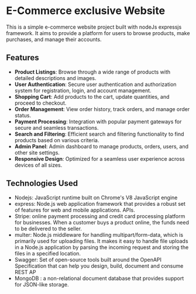 # E-Commerce exclusive Website

This is a simple e-commerce website project built with nodeJs expressjs framework. It aims to provide a platform for users to browse products, make purchases, and manage their accounts.

## Features

- **Product Listings**: Browse through a wide range of products with detailed descriptions and images.
- **User Authentication**: Secure user authentication and authorization system for registration, login, and account management.
- **Shopping Cart**: Add products to the cart, update quantities, and proceed to checkout.
- **Order Management**: View order history, track orders, and manage order status.
- **Payment Processing**: Integration with popular payment gateways for secure and seamless transactions.
- **Search and Filtering**: Efficient search and filtering functionality to find products based on various criteria.
- **Admin Panel**: Admin dashboard to manage products, orders, users, and other site settings.
- **Responsive Design**: Optimized for a seamless user experience across devices of all sizes.

## Technologies Used

- Nodejs: JavaScript runtime built on Chrome's V8 JavaScript engine
- express:  Node.js web application framework that provides a robust set of features for web and mobile applications. APIs.
- Stripe: online payment processing and credit card processing platform for businesses. When a customer buys a product online, the funds need to be delivered to the seller.
- multer: Node.js middleware for handling multipart/form-data, which is primarily used for uploading files. It makes it easy to handle file uploads in a Node.js application by parsing the incoming request and storing the files in a specified location.
- Swagger:  Set of open-source tools built around the OpenAPI Specification that can help you design, build, document and consume REST AP
- MongoDB : a non-relational document database that provides support for JSON-like storage.




